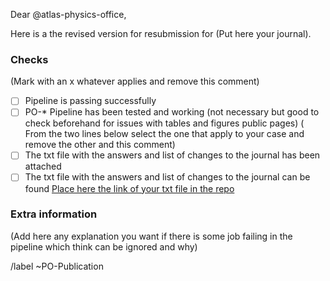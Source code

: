Dear @atlas-physics-office,

Here is a the revised version for resubmission for (Put here your journal).

### Checks
(Mark with an x whatever applies and remove this comment)
* [ ] Pipeline is passing successfully
* [ ] PO-* Pipeline has been tested and working (not necessary but good to check beforehand for issues with tables and figures public pages)
( From the two lines below select the one that apply to your case and remove the other and this comment)
* [ ] The txt file with the answers and list of changes to the journal has been attached
* [ ] The txt file with the answers and list of changes to the journal can be found [Place here the link of your txt file in the repo](here)

### Extra information
(Add here any explanation you want if there is some job
failing in the pipeline which think can be ignored and why)

/label ~PO-Publication
